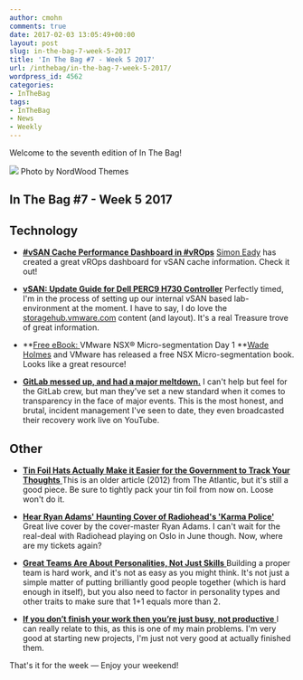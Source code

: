```yaml
---
author: cmohn
comments: true
date: 2017-02-03 13:05:49+00:00
layout: post
slug: in-the-bag-7-week-5-2017
title: 'In The Bag #7 - Week 5 2017'
url: /inthebag/in-the-bag-7-week-5-2017/
wordpress_id: 4562
categories:
- InTheBag
tags:
- InTheBag
- News
- Weekly
---
```


Welcome to the seventh edition of In The Bag!

[![](/img/ezsm8xrjnx0-nordwood-themes-644x429.jpg)](https://unsplash.com/@nordwood) Photo by NordWood Themes

<!--more-->


## In The Bag #7 - Week 5 2017





## Technology







  * **[#vSAN Cache Performance Dashboard in #vROps](http://www.definit.co.uk/2017/02/vsan-cache-performance-dashboard-in-vrops/)**
[Simon Eady](https://twitter.com/simoneady) has created a great vROps dashboard for vSAN cache information. Check it out!


  * **[vSAN: Update Guide for Dell PERC9 H730 Controller](https://storagehub.vmware.com/#!/vmware-vsan/update-guide-for-dell-perc9-h730-controller-2)**
Perfectly timed, I'm in the process of setting up our internal vSAN based lab-environment at the moment. I have to say, I do love the [storagehub.vmware.com](https://storagehub.vmware.com) content (and layout). It's a real Treasure trove of great information.


  * **[Free eBook: ](http://www.vmware.com/content/dam/digitalmarketing/vmware/en/pdf/products/nsx/vmware-nsx-microsegmentation.pdf)VMware NSX® Micro-segmentation Day 1
**[Wade Holmes](https://twitter.com/wholmes) and VMware has released a free NSX Micro-segmentation book. Looks like a great resource!


  * **[GitLab messed up, and had a major meltdown.](https://about.gitlab.com/2017/02/01/gitlab-dot-com-database-incident/)**
I can't help but feel for the GitLab crew, but man they've set a new standard when it comes to transparency in the face of major events. This is the most honest, and brutal, incident management I've seen to date, they even broadcasted their recovery work live on YouTube.





## Other







  * [**Tin Foil Hats Actually Make it Easier for the Government to Track Your Thoughts**
](https://www.theatlantic.com/health/archive/2012/09/tin-foil-hats-actually-make-it-easier-for-the-government-to-track-your-thoughts/262998/)This is an older article (2012) from The Atlantic, but it's still a good piece. Be sure to tightly pack your tin foil from now on. Loose won't do it.


  * [**Hear Ryan Adams' Haunting Cover of Radiohead's 'Karma Police'**
](http://www.rollingstone.com/music/news/hear-ryan-adams-haunting-cover-of-radioheads-karma-police-w463832)Great live cover by the cover-master Ryan Adams. I can't wait for the real-deal with Radiohead playing on Oslo in June though.
Now, where are my tickets again?


  * [**Great Teams Are About Personalities, Not Just Skills**
](https://hbr.org/2017/01/great-teams-are-about-personalities-not-just-skills)Building a proper team is hard work, and it's not as easy as you might think. It's not just a simple matter of putting brilliantly good people together (which is hard enough in itself), but you also need to factor in personality types and other traits to make sure that 1+1 equals more than 2.


  * [**If you don’t finish your work then you’re just busy, not productive**
](https://qz.com/899660/if-you-dont-finish-your-work-then-youre-just-busy-not-productive/)I can really relate to this, as this is one of my main problems. I'm very good at starting new projects, I'm just not very good at actually finished them.



That's it for the week — Enjoy your weekend!
